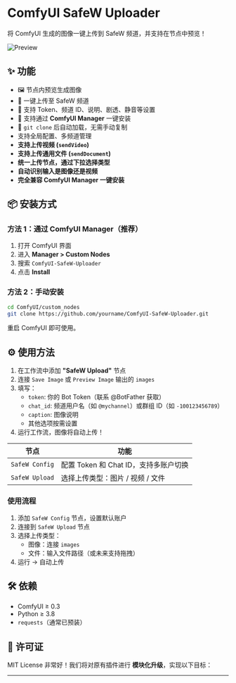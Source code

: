 # ComfyUI SafeW Uploader

将 ComfyUI 生成的图像一键上传到 SafeW 频道，并支持在节点中预览！

![Preview](examples/preview.png)

## ✨ 功能

- 🖼️ 节点内预览生成图像
- 🚀 一键上传至 SafeW 频道
- 🔐 支持 Token、频道 ID、说明、剧透、静音等设置
- 🧩 支持通过 **ComfyUI Manager** 一键安装
- 🔄 `git clone` 后自动加载，无需手动复制
- 支持全局配置、多频道管理
- **支持上传视频 (`sendVideo`)**
- **支持上传通用文件 (`sendDocument`)**
- **统一上传节点，通过下拉选择类型**
- **自动识别输入是图像还是视频**
- **完全兼容 ComfyUI Manager 一键安装**

## 📦 安装方式

### 方法 1：通过 ComfyUI Manager（推荐）

1. 打开 ComfyUI 界面
2. 进入 **Manager > Custom Nodes**
3. 搜索 `ComfyUI-SafeW-Uploader`
4. 点击 **Install**

### 方法 2：手动安装

```bash
cd ComfyUI/custom_nodes
git clone https://github.com/yourname/ComfyUI-SafeW-Uploader.git
```


重启 ComfyUI 即可使用。

## ⚙️ 使用方法

1. 在工作流中添加 **"SafeW Upload"** 节点
2. 连接 `Save Image` 或 `Preview Image` 输出的 `images`
3. 填写：
   - `token`: 你的 Bot Token（联系 @BotFather 获取）
   - `chat_id`: 频道用户名（如 `@mychannel`）或群组 ID（如 `-100123456789`）
   - `caption`: 图像说明
   - 其他选项按需设置
4. 运行工作流，图像将自动上传！

| 节点 | 功能 |
|------|------|
| `SafeW Config` | 配置 Token 和 Chat ID，支持多账户切换 |
| `SafeW Upload` | 选择上传类型：图片 / 视频 / 文件 |

### 使用流程

1. 添加 `SafeW Config` 节点，设置默认账户
2. 连接到 `SafeW Upload` 节点
3. 选择上传类型：
   - 图像：连接 `images`
   - 文件：输入文件路径（或未来支持拖拽）
4. 运行 → 自动上传

## 🛠️ 依赖

- ComfyUI ≥ 0.3
- Python ≥ 3.8
- `requests`（通常已预装）

## 📄 许可证

MIT License
非常好！我们将对原有插件进行 **模块化升级**，实现以下目标：

---
